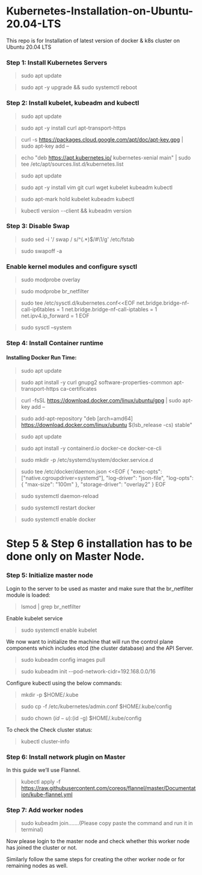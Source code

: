 # Kubernetes-Installation-on-Ubuntu-20.04-LTS
This repo is for Installation of latest version of docker &amp; k8s cluster on Ubuntu 20.04 LTS

### **Step 1: Install Kubernetes Servers**
  
>sudo apt update

>sudo apt -y upgrade && sudo systemctl reboot

### **Step 2: Install kubelet, kubeadm and kubectl**

>sudo apt update

>sudo apt -y install curl apt-transport-https

>curl -s https://packages.cloud.google.com/apt/doc/apt-key.gpg | sudo apt-key add –

>echo "deb https://apt.kubernetes.io/ kubernetes-xenial main" | sudo tee /etc/apt/sources.list.d/kubernetes.list

>sudo apt update

>sudo apt -y install vim git curl wget kubelet kubeadm kubectl

>sudo apt-mark hold kubelet kubeadm kubectl

>kubectl version --client && kubeadm version

### **Step 3: Disable Swap**

>sudo sed -i '/ swap / s/^\(.*\)$/#\1/g' /etc/fstab

>sudo swapoff -a

### **Enable kernel modules and configure sysctl**

>sudo modprobe overlay

>sudo modprobe br_netfilter

>sudo tee /etc/sysctl.d/kubernetes.conf<<EOF
net.bridge.bridge-nf-call-ip6tables = 1
net.bridge.bridge-nf-call-iptables = 1
net.ipv4.ip_forward = 1
EOF

>sudo sysctl –system

### **Step 4: Install Container runtime**

#### Installing Docker Run Time:

>sudo apt update

>sudo apt install -y curl gnupg2 software-properties-common apt-transport-https ca-certificates

>curl -fsSL https://download.docker.com/linux/ubuntu/gpg | sudo apt-key add –

>sudo add-apt-repository "deb [arch=amd64] https://download.docker.com/linux/ubuntu $(lsb_release -cs) stable"

>sudo apt update

>sudo apt install -y containerd.io docker-ce docker-ce-cli

>sudo mkdir -p /etc/systemd/system/docker.service.d

>sudo tee /etc/docker/daemon.json <<EOF
{
  "exec-opts": ["native.cgroupdriver=systemd"],
  "log-driver": "json-file",
  "log-opts": {
    "max-size": "100m"
  },
  "storage-driver": "overlay2"
}
EOF

>sudo systemctl daemon-reload

>sudo systemctl restart docker

>sudo systemctl enable docker

# **Step 5 & Step 6 installation has to be done only on Master Node.**

### **Step 5: Initialize master node**

Login to the server to be used as master and make sure that the br_netfilter module is loaded:

>lsmod | grep br_netfilter

Enable kubelet service

>sudo systemctl enable kubelet

We now want to initialize the machine that will run the control plane components which includes etcd (the cluster database) and the API Server.

>sudo kubeadm config images pull

>sudo kubeadm init --pod-network-cidr=192.168.0.0/16

Configure kubectl using the below commands:

>mkdir -p $HOME/.kube

>sudo cp -f /etc/kubernetes/admin.conf $HOME/.kube/config

>sudo chown $(id -u):$(id -g) $HOME/.kube/config

To check the Check cluster status:

>kubectl cluster-info

### **Step 6: Install network plugin on Master**

In this guide we’ll use Flannel.

>kubectl apply -f https://raw.githubusercontent.com/coreos/flannel/master/Documentation/kube-flannel.yml

### **Step 7: Add worker nodes**

>sudo kubeadm join.......(Please copy paste the command and run it in terminal)

Now please login to the master node and check whether this worker node has joined the cluster or not.

Similarly follow the same steps for creating the other worker node or for remaining nodes as well.







